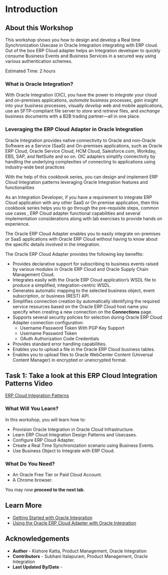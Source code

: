# Introduction

## About this Workshop

This workshop shows you how to design and develop a Real time Synchronization Usecase in Oracle Integration integrating with ERP cloud. Out of the box ERP Cloud adapter helps an Integration developer to quickly consume Business Events and Business Services in a secured way using various authentication schemes.

Estimated Time: 2 hours

### What is Oracle Integration?
With Oracle Integration (OIC), you have the power to *integrate* your cloud and on-premises applications, *automate* business processes, *gain insight* into your business processes, visually *develop* web and mobile applications, use an SFTP-compliant file server to *store* and *retrieve* files, and *exchange* business documents with a B2B trading partner—all in one place.

### Leveraging the ERP Cloud Adapter in Oracle Integration

Oracle Integration provides native connectivity to Oracle and non-Oracle Software as a Service (SaaS) and On-premises applications, such as Oracle ERP Cloud, Oracle Service Cloud, HCM Cloud, Salesforce.com, Workday, EBS, SAP, and NetSuite and so on. OIC adapters simplify connectivity by handling the underlying complexities of connecting to applications using industry-wide best practices

With the help of this cookbook series, you can design and implement ERP Cloud Integration patterns leveraging Oracle Integration features and functionalities

As an Integration Developer, if you have a requirement to integrate ERP Cloud application with any other SaaS or On premise application, then this cookbook series helps you to go through the pre-requisite steps, common use cases , ERP Cloud adapter functional capabilities and several implementation considerations along with lab exercises to provide hands on experience.

The Oracle ERP Cloud Adapter enables you to easily integrate on-premises or SaaS applications with Oracle ERP Cloud without having to know about the specific details involved in the integration.

The Oracle ERP Cloud Adapter provides the following key benefits:
- Provides declarative support for subscribing to business events raised by various modules in Oracle ERP Cloud and Oracle Supply Chain Management Cloud.
- Integrates easily with the Oracle ERP Cloud application’s WSDL file to produce a simplified, integration-centric WSDL.
- Generates automatic mapping to the selected business object, event subscription, or business (REST) API.
- Simplifies connection creation by automatically identifying the required service resources based on the Oracle ERP Cloud host name you specify when creating a new connection on the **Connections** page.
- Supports several security policies for selection during Oracle ERP Cloud Adapter connection configuration:
    - Username Password Token With PGP Key Support
    - Username Password Token
    - OAuth Authorization Code Credentials
- Provides standard error handling capabilities.
- Enables you to upload a file in the Oracle ERP Cloud business tables.
- Enables you to upload files to Oracle WebCenter Content (Universal Content Manager) in encrypted or unencrypted format.

##	Task	1: Take a look at this ERP Cloud Integration Patterns Video

[ERP Cloud Integration Patterns](youtube:nKXbh2ZPuMI)

### What Will You Learn?

In this workshop, you will learn how to:

* Provision Oracle Integration in Oracle Cloud Infrastructure.
* Learn ERP Cloud Integration Design Patterns and Usecases.
* Configure ERP Cloud Adapter.
* Create a Real Time Synchronization scenario using Business Events.
* Use Business Object to Integrate with ERP Cloud.

### What Do You Need?

* An Oracle Free Tier or Paid Cloud Account.
* A Chrome browser.

You may now **proceed to the next lab**.

## Learn More

* [Getting Started with Oracle Integration](https://docs.oracle.com/en/cloud/paas/integration-cloud)
* [Using the Oracle ERP Cloud Adapter with Oracle Integration](https://docs.oracle.com/en/cloud/paas/integration-cloud/erp-adapter)

## Acknowledgements

* **Author** - Kishore Katta, Product Management, Oracle Integration
* **Contributors** - Subhani Italapuram, Product Management, Oracle Integration
* **Last Updated By/Date** -
